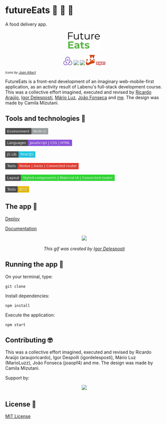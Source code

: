 # futureEats :pizza: :hamburger: :fries:
A food delivery app.

<p align="center">
<img src="https://github.com/Meira-JH/futureEats/blob/master/futureEats/src/imgs/logo-future-eats-invert.png"/>
</p>

<p align="center">
<img width="29px" src="https://github.com/MarioTerron/logo-images/blob/master/logos/redux.png"/>
<img width="29px" src="https://raw.githubusercontent.com/jalbertsr/logo-badge-images/master/img/react_logo.png"/>
<img width="29px" src="http://3con14.biz/code/_data/js/intro/js-logo.png"/>
<img width="29px" src="https://github.com/MarioTerron/logo-images/blob/master/logos/jest.png"/>
<img width="29px" src="https://github.com/MarioTerron/logo-images/blob/master/logos/npm.png"/>
</p>

<p  style="font-size:10px; text-align:left">
<i>Icons by <a href="https://github.com/jalbertsr/logo-badge-images">Joan Albert</a></i>
</p>

FutureEats is a front-end development of an imaginary web-mobile-first application, as an activity result of Labenu's full-stack development course. This was a collective effort imagined, executed and revised by [Ricardo Araújo](https://github.com/araujoricardo), [Igor Delesposti](https://github.com/igordelesposti), [Mário Luz](https://github.com/MarioLuzz), [João Fonseca](https://github.com/joaopf4) and [me](https://github.com/Meira-JH). The design was made by Camila Mizutani.

## Tools and technologies :wrench:

<p>
<img height="20px" src="https://github.com/Meira-JH/futureEats/blob/master/futureEats/src/imgs/EnvironmentNodejs.png"/>
</p>
<p>
<img height="20px" src="https://github.com/Meira-JH/futureEats/blob/master/futureEats/src/imgs/languages.png"/>
</p>
<p>
<img height="20px" src="https://github.com/Meira-JH/futureEats/blob/master/futureEats/src/imgs/JSLibReactJS.png"/>
</p>
<p>
<img height="20px" src="https://github.com/Meira-JH/futureEats/blob/master/futureEats/src/imgs/tools.png"/>
</p>
<p>
<img height="20px" src="https://github.com/Meira-JH/futureEats/blob/master/futureEats/src/imgs/layout.png"/>
</p>
<p>
<img height="20px" src="https://github.com/Meira-JH/futureEats/blob/master/futureEats/src/imgs/jest.png"/>
</p>

## The app  :iphone:

[Deploy]()

[Documentation](https://documenter.getpostman.com/view/7549981/SWTEdGtT?version=latest#70663d39-aa77-4995-91c5-673eae312916)

<p align="center" >
<img height="500px" src="https://user-images.githubusercontent.com/56797122/88712288-d9ea6600-d0ef-11ea-94b7-943faf0e1cbc.gif"/>
</p>

<p align="center" >
  <i>This gif was created by <a href="https://github.com/igordelesposti">Igor Delesposti</a></i>
</p>



## Running the app :running:

On your terminal, type:

```
git clone 
```

Install dependencies:
```
npm install
```

Execute the application:
```
npm start 
```

## Contributing :nerd_face:

This was a collective effort imagined, executed and revised by Ricardo Araújo (araujoricardo), Igor Despolli (igordelesposti), Mário Luz (MarioLuzz), João Fonseca (joaopf4) and me. The design was made by Camila Mizutani.

Support by:

<p align="center">
<img src="https://uploads-ssl.webflow.com/5e790d30d198385b09366d8f/5eb17dfd4a07be86d2b8951e_Labenu_principal_slogan.png"/>
</p>

## License :page_facing_up:

[MIT License](https://choosealicense.com/licenses/mit/)
